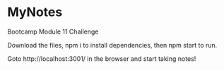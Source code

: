 # MyNotes
Bootcamp Module 11 Challenge

Download the files, npm i to install dependencies, then npm start to run.

Goto http://localhost:3001/ in the browser and start taking notes!
